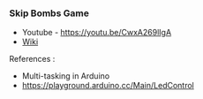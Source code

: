 ### Skip Bombs Game
- Youtube - https://youtu.be/CwxA269lIgA
- [Wiki](https://github.com/I2NhbmloZWxweW91/Arduino-Code-Snippets/wiki/SkipBombs-Game)


References :
- Multi-tasking in Arduino
- https://playground.arduino.cc/Main/LedControl
